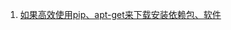 1. [如果高效使用pip、apt-get来下载安装依赖包、软件](https://yq.aliyun.com/articles/761646?spm=a2c4e.11155472.0.0.5985a3b860isu5)
